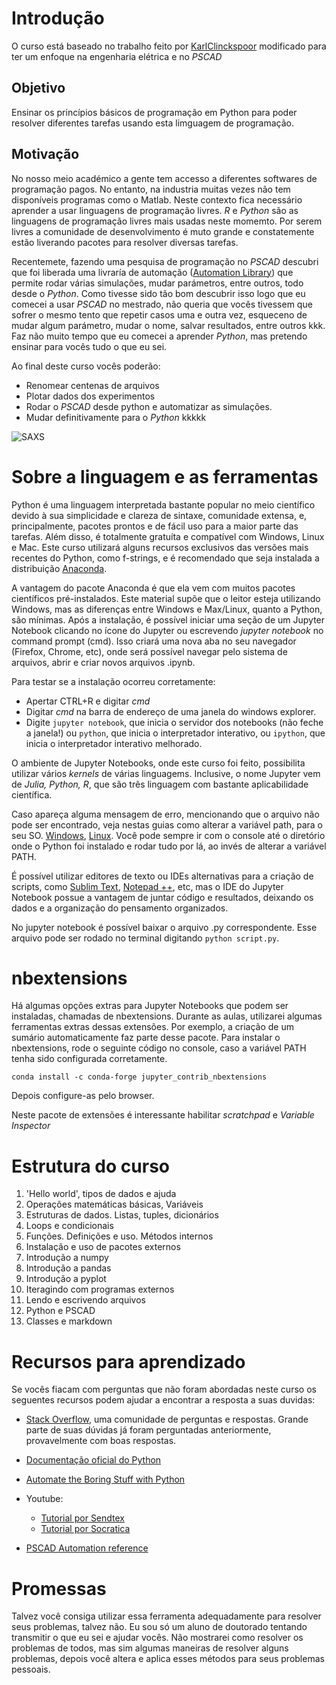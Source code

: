 # Introdução
O curso está baseado no trabalho feito por [KarlClinckspoor](https://github.com/KarlClinckspoor/CursoPython) modificado para ter um enfoque na engenharia elétrica e no *PSCAD*

## Objetivo
Ensinar os princípios básicos de programação em Python para poder resolver diferentes tarefas usando esta limguagem de programação. 

## Motivação

No nosso meio académico a gente tem accesso a diferentes softwares de programação pagos. No entanto, na industria muitas vezes não tem disponíveis programas como o Matlab. Neste contexto fica necessário aprender a usar linguagens de programação livres. *R* e *Python* são as linguagens de programação livres mais usadas neste momemto. Por serem livres a comunidade de desenvolvimento é muto grande e constatemente estão liverando pacotes para resolver diversas tarefas. 

Recentemete, fazendo uma pesquisa de programação no *PSCAD* descubri que foi liberada uma livraría de automação ([Automation Library](https://hvdc.ca/pscad/automationlibrary)) que permite rodar várias simulações, mudar parámetros, entre outros, todo desde o *Python*. Como tivesse sido tão bom descubrir isso logo que eu comecei a usar *PSCAD* no mestrado, não queria que vocês tivessem que sofrer o mesmo tento que repetir casos uma e outra vez, esqueceno de mudar algum parámetro, mudar o nome, salvar resultados, entre outros kkk. Faz não muito tempo que eu comecei a aprender *Python*, mas pretendo ensinar para vocês tudo o que eu sei.

Ao final deste curso vocês poderão:

* Renomear centenas de arquivos
* Plotar dados dos experimentos
* Rodar o *PSCAD* desde python e automatizar as simulações.
* Mudar definitivamente para o *Python* kkkkk

![SAXS](https://hvdc.ca/uploads/ck/images/Auto%20Lib1.jpg)

# Sobre a linguagem e as ferramentas

Python é uma linguagem interpretada bastante popular no meio científico devido à sua simplicidade e clareza de sintaxe, comunidade extensa, e, principalmente, pacotes prontos e de fácil uso para a maior parte das tarefas. Além disso, é totalmente gratuíta e compatível com Windows, Linux e Mac. Este curso utilizará alguns recursos exclusivos das versões mais recentes do Python, como f-strings, e é recomendado que seja instalada a distribuição [Anaconda](https://www.anaconda.com/download/). 

A vantagem do pacote Anaconda é que ela vem com muitos pacotes científicos pré-instalados. Este material supõe que o leitor esteja utilizando Windows, mas as diferenças entre Windows e Max/Linux, quanto a Python, são mínimas. Após a instalação, é possível iniciar uma seção de um Jupyter Notebook clicando no ícone do Jupyter ou escrevendo *jupyter notebook* no command prompt (cmd). Isso criará uma nova aba no seu navegador (Firefox, Chrome, etc), onde será possível navegar pelo sistema de arquivos, abrir e criar novos arquivos .ipynb.

Para testar se a instalação ocorreu corretamente:

* Apertar CTRL+R e digitar *cmd*
* Digitar *cmd* na barra de endereço de uma janela do windows explorer.
* Digite ```jupyter notebook```, que inicia o servidor dos notebooks (não feche a janela!) ou ```python```, que inicia o interpretador interativo, ou ```ipython```, que inicia o interpretador interativo melhorado.

O ambiente de Jupyter Notebooks, onde este curso foi feito, possibilita utilizar vários *kernels* de várias linguagems. Inclusive, o nome Jupyter vem de *Julia, Python, R*, que são três linguagem com bastante aplicabilidade científica.

Caso apareça alguma mensagem de erro, mencionando que o arquivo não pode ser encontrado, veja nestas guias como alterar a variável path, para o seu SO. [Windows](https://www.computerhope.com/issues/ch000549.htm), [Linux](https://linuxconfig.org/linux-path-environment-variable). Você pode sempre ir com o console até o diretório onde o Python foi instalado e rodar tudo por lá, ao invés de alterar a variável PATH.

É possível utilizar editores de texto ou IDEs alternativas para a criação de scripts, como [Sublim Text](https://www.sublimetext.com/), [Notepad ++](https://notepad-plus-plus.org/download/v7.5.8.html), etc, mas o IDE do Jupyter Notebook possue a vantagem de juntar código e resultados, deixando os dados e a organização do pensamento organizados.

No jupyter notebook é possível baixar o arquivo .py correspondente. Esse arquivo pode ser rodado  no terminal digitando ```python script.py```.

# nbextensions

Há algumas opções extras para Jupyter Notebooks que podem ser instaladas, chamadas de nbextensions. Durante as aulas, utilizarei algumas ferramentas extras dessas extensões. Por exemplo, a criação de um sumário automaticamente faz parte desse pacote. Para instalar o nbextensions, rode o seguinte código no console, caso a variável PATH tenha sido configurada corretamente.

    conda install -c conda-forge jupyter_contrib_nbextensions
    
Depois configure-as pelo browser. 

Neste pacote de extensões é interessante habilitar *scratchpad* e *Variable Inspector* 


# Estrutura do curso

1. 'Hello world', tipos de dados e ajuda
2. Operações matemáticas básicas, Variáveis
3. Estruturas de dados. Listas, tuples, dicionários
4. Loops e condicionais
5. Funções. Definições e uso. Métodos internos
6. Instalação e uso de pacotes externos
7. Introdução a numpy
8. Introdução a pandas
9. Introdução a pyplot
10. Iteragindo com programas externos
11. Lendo e escrivendo arquivos
12. Python e PSCAD
13. Classes e markdown

# Recursos para aprendizado

Se vocês fiacam com perguntas que não foram abordadas neste curso os seguentes recursos podem ajudar a encontrar a resposta a suas duvidas:

* [Stack Overflow](https://stackoverflow.com/), uma comunidade de perguntas e respostas. Grande parte de suas dúvidas já foram perguntadas anteriormente, provavelmente com boas respostas.
* [Documentação oficial do Python](https://docs.python.org/3/)
* [Automate the Boring Stuff with Python](https://automatetheboringstuff.com/)

* Youtube:
    * [Tutorial por Sendtex](https://www.youtube.com/watch?v=oVp1vrfL_w4&list=PLQVvvaa0QuDe8XSftW-RAxdo6OmaeL85M)
    * [Tutorial por Socratica](https://www.youtube.com/watch?v=bY6m6_IIN94&list=PLi01XoE8jYohWFPpC17Z-wWhPOSuh8Er-)
*  [PSCAD Automation reference](https://hvdc.ca/knowledge-base/topic:242/v:)

# Promessas

Talvez você consiga utilizar essa ferramenta adequadamente para resolver seus problemas, talvez não. Eu sou só um aluno de doutorado tentando transmitir o que eu sei e ajudar vocês. Não mostrarei como resolver os problemas de todos, mas sim algumas maneiras de resolver alguns problemas, depois você altera e aplica esses métodos para seus problemas pessoais.
